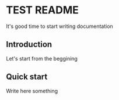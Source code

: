 # TEST README
 It's good time to start writing documentation

## Introduction
Let's start from the beggining

## Quick start
Write here something
